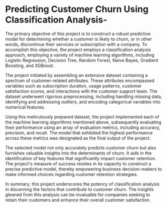 # Predicting Customer Churn Using Classification Analysis-
The primary objective of this project is to construct a robust predictive model for determining whether a customer is likely to churn, or in other words, discontinue their services or subscription with a company. To accomplish this objective, the project employs a classification analysis approach, employing a variety of machine learning algorithms, including Logistic Regression, Decision Tree, Random Forest, Naive Bayes, Gradient Boosting, and XGBoost.

The project initiated by assembling an extensive dataset containing a spectrum of customer-related attributes. These attributes encompassed variables such as subscription duration, usage patterns, customer satisfaction scores, and interactions with the customer support team. The dataset underwent rigorous preprocessing, including handling missing data, identifying and addressing outliers, and encoding categorical variables into numerical features.

Using this meticulously prepared dataset, the project implemented each of the machine learning algorithms mentioned above, subsequently evaluating their performance using an array of evaluation metrics, including accuracy, precision, and recall. The model that exhibited the highest performance across these metrics was designated as the final output of the project.

The selected model not only accurately predicts customer churn but also furnishes valuable insights into the determinants of churn. It aids in the identification of key features that significantly impact customer retention. The project's measure of success resides in its capacity to construct a precise predictive model, thereby empowering business decision-makers to make informed choices regarding customer retention strategies.

In summary, this project underscores the potency of classification analysis in discerning the factors that contribute to customer churn. The insights gleaned from this analysis can be invaluable for companies seeking to retain their customers and enhance their overall customer satisfaction.
